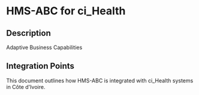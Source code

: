 # HMS-ABC for ci_Health

## Description

Adaptive Business Capabilities

## Integration Points

This document outlines how HMS-ABC is integrated with ci_Health systems in Côte d'Ivoire.
